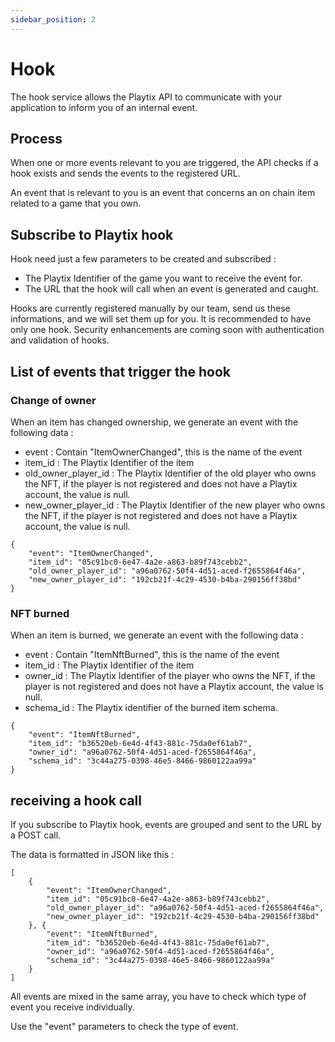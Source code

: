```yaml
---
sidebar_position: 2
---
```


# Hook

The hook service allows the Playtix API to communicate with your application to inform you of an internal event.

## Process

When one or more events relevant to you are triggered, the API checks if a hook exists and sends the events to the registered URL.

An event that is relevant to you is an event that concerns an on chain item related to a game that you own.

## Subscribe to Playtix hook

Hook need just a few parameters to be created and subscribed :
* The Playtix Identifier of the game you want to receive the event for.
* The URL that the hook will call when an event is generated and caught.

Hooks are currently registered manually by our team, send us these informations, and we will set them up for you. It is recommended to have only one hook.
Security enhancements are coming soon with authentication and validation of hooks.

## List of events that trigger the hook

### Change of owner

When an item has changed ownership, we generate an event with the following data :
* event : Contain "ItemOwnerChanged", this is the name of the event
* item_id : The Playtix Identifier of the item
* old_owner_player_id : The Playtix Identifier of the old player who owns the NFT, if the player is not registered and does not have a Playtix account, the value is null.
* new_owner_player_id : The Playtix Identifier of the new player who owns the NFT, if the player is not registered and does not have a Playtix account, the value is null.

```
{
    "event": "ItemOwnerChanged",
    "item_id": "05c91bc0-6e47-4a2e-a863-b89f743cebb2",
    "old_owner_player_id": "a96a0762-50f4-4d51-aced-f2655864f46a",
    "new_owner_player_id": "192cb21f-4c29-4530-b4ba-290156ff38bd"
}
```

### NFT burned
When an item is burned, we generate an event with the following data :
* event : Contain "ItemNftBurned", this is the name of the event
* item_id : The Playtix Identifier of the item
* owner_id : The Playtix Identifier of the player who owns the NFT, if the player is not registered and does not have a Playtix account, the value is null.
* schema_id : The Playtix identifier of the burned item schema.

```
{
    "event": "ItemNftBurned",
    "item_id": "b36520eb-6e4d-4f43-881c-75da0ef61ab7",
    "owner_id": "a96a0762-50f4-4d51-aced-f2655864f46a",
    "schema_id": "3c44a275-0398-46e5-8466-9860122aa99a"
}
```

## receiving a hook call

If you subscribe to Playtix hook, events are grouped and sent to the URL by a POST call.

The data is formatted in JSON like this :

```
[
    {
        "event": "ItemOwnerChanged",
        "item_id": "05c91bc0-6e47-4a2e-a863-b89f743cebb2",
        "old_owner_player_id": "a96a0762-50f4-4d51-aced-f2655864f46a",
        "new_owner_player_id": "192cb21f-4c29-4530-b4ba-290156ff38bd"
    }, {
        "event": "ItemNftBurned",
        "item_id": "b36520eb-6e4d-4f43-881c-75da0ef61ab7",
        "owner_id": "a96a0762-50f4-4d51-aced-f2655864f46a",
        "schema_id": "3c44a275-0398-46e5-8466-9860122aa99a"
    }
]
```

All events are mixed in the same array, you have to check which type of event you receive individually.

Use the "event" parameters to check the type of event.
